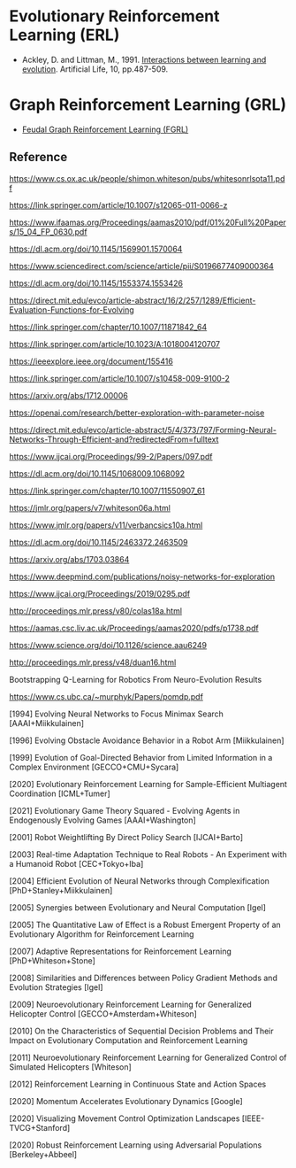 # Evolutionary Reinforcement Learning (ERL)

* Ackley, D. and Littman, M., 1991. [Interactions between learning and evolution](https://www.amazon.com/Artificial-INSTITUTE-SCIENCES-COMPLEXITY-PROCEEDINGS/dp/0201525712). Artificial Life, 10, pp.487-509.

# Graph Reinforcement Learning (GRL)

* [Feudal Graph Reinforcement Learning (FGRL)](https://arxiv.org/pdf/2304.05099.pdf)

## Reference

https://www.cs.ox.ac.uk/people/shimon.whiteson/pubs/whitesonrlsota11.pdf

https://link.springer.com/article/10.1007/s12065-011-0066-z

https://www.ifaamas.org/Proceedings/aamas2010/pdf/01%20Full%20Papers/15_04_FP_0630.pdf

https://dl.acm.org/doi/10.1145/1569901.1570064

https://www.sciencedirect.com/science/article/pii/S0196677409000364

https://dl.acm.org/doi/10.1145/1553374.1553426

https://direct.mit.edu/evco/article-abstract/16/2/257/1289/Efficient-Evaluation-Functions-for-Evolving

https://link.springer.com/chapter/10.1007/11871842_64

https://link.springer.com/article/10.1023/A:1018004120707

https://ieeexplore.ieee.org/document/155416

https://link.springer.com/article/10.1007/s10458-009-9100-2

https://arxiv.org/abs/1712.00006

https://openai.com/research/better-exploration-with-parameter-noise

https://direct.mit.edu/evco/article-abstract/5/4/373/797/Forming-Neural-Networks-Through-Efficient-and?redirectedFrom=fulltext

https://www.ijcai.org/Proceedings/99-2/Papers/097.pdf

https://dl.acm.org/doi/10.1145/1068009.1068092

https://link.springer.com/chapter/10.1007/11550907_61

https://jmlr.org/papers/v7/whiteson06a.html

https://www.jmlr.org/papers/v11/verbancsics10a.html

https://dl.acm.org/doi/10.1145/2463372.2463509

https://arxiv.org/abs/1703.03864

https://www.deepmind.com/publications/noisy-networks-for-exploration

https://www.ijcai.org/Proceedings/2019/0295.pdf

http://proceedings.mlr.press/v80/colas18a.html

https://aamas.csc.liv.ac.uk/Proceedings/aamas2020/pdfs/p1738.pdf

https://www.science.org/doi/10.1126/science.aau6249

http://proceedings.mlr.press/v48/duan16.html

Bootstrapping Q-Learning for Robotics From Neuro-Evolution Results

https://www.cs.ubc.ca/~murphyk/Papers/pomdp.pdf

[1994] Evolving Neural Networks to Focus Minimax Search [AAAI+Miikkulainen]

[1996] Evolving Obstacle Avoidance Behavior in a Robot Arm [Miikkulainen]

[1999] Evolution of Goal-Directed Behavior from Limited Information in a Complex Environment [GECCO+CMU+Sycara]

[2020] Evolutionary Reinforcement Learning for Sample-Efficient Multiagent Coordination [ICML+Tumer]

[2021] Evolutionary Game Theory Squared - Evolving Agents in Endogenously Evolving Games [AAAI+Washington]

[2001] Robot Weightlifting By Direct Policy Search [IJCAI+Barto]

[2003] Real-time Adaptation Technique to Real Robots - An Experiment with a Humanoid Robot [CEC+Tokyo+Iba]

[2004] Efficient Evolution of Neural Networks through Complexification [PhD+Stanley+Miikkulainen]

[2005] Synergies between Evolutionary and Neural Computation [Igel]

[2005] The Quantitative Law of Effect is a Robust Emergent Property of an Evolutionary Algorithm for Reinforcement Learning

[2007] Adaptive Representations for Reinforcement Learning [PhD+Whiteson+Stone]

[2008] Similarities and Differences between Policy Gradient Methods and Evolution Strategies [Igel]

[2009] Neuroevolutionary Reinforcement Learning for Generalized Helicopter Control [GECCO+Amsterdam+Whiteson]

[2010] On the Characteristics of Sequential Decision Problems and Their Impact on Evolutionary Computation and Reinforcement Learning

[2011] Neuroevolutionary Reinforcement Learning for Generalized Control of Simulated Helicopters [Whiteson]

[2012] Reinforcement Learning in Continuous State and Action Spaces

[2020] Momentum Accelerates Evolutionary Dynamics [Google]

[2020] Visualizing Movement Control Optimization Landscapes [IEEE-TVCG+Stanford]

[2020] Robust Reinforcement Learning using Adversarial Populations [Berkeley+Abbeel]

